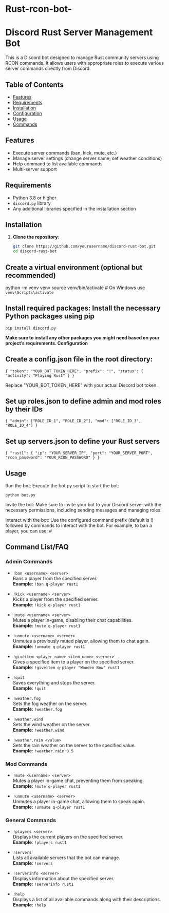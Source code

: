 # Rust-rcon-bot-

# Discord Rust Server Management Bot

This is a Discord bot designed to manage Rust community servers using RCON commands. It allows users with appropriate roles to execute various server commands directly from Discord.

## Table of Contents

- [Features](#features)
- [Requirements](#requirements)
- [Installation](#installation)
- [Configuration](#configuration)
- [Usage](#usage)
- [Commands](#commands)

## Features

- Execute server commands (ban, kick, mute, etc.)
- Manage server settings (change server name, set weather conditions)
- Help command to list available commands
- Multi-server support

## Requirements

- Python 3.8 or higher
- `discord.py` library
- Any additional libraries specified in the installation section

## Installation

1. **Clone the repository**:
   ```bash
   git clone https://github.com/yourusername/discord-rust-bot.git
   cd discord-rust-bot
   
## Create a virtual environment (optional but recommended)


python -m venv venv
source venv/bin/activate  # On Windows use `venv\Scripts\activate`

## Install required packages: Install the necessary Python packages using pip


`pip install discord.py`

**Make sure to install any other packages you might need based on your project’s requirements.
Configuration**

## Create a config.json file in the root directory:
`
{
    "token": "YOUR_BOT_TOKEN_HERE",
    "prefix": "!",
    "status": {
        "activity": "Playing Rust"
    }
}
` 

Replace "YOUR_BOT_TOKEN_HERE" with your actual Discord bot token.

## Set up roles.json to define admin and mod roles by their IDs 


`
{
    "admin": ["ROLE_ID_1", "ROLE_ID_2"],
    "mod": ["ROLE_ID_3", "ROLE_ID_4"]
}
`

## Set up servers.json to define your Rust servers


`
{
    "rust1": {
        "ip": "YOUR_SERVER_IP",
        "port": "YOUR_SERVER_PORT",
        "rcon_password": "YOUR_RCON_PASSWORD"
    }
}
`

## Usage

Run the bot: Execute the bot.py script to start the bot:


`python bot.py`

Invite the bot: Make sure to invite your bot to your Discord server with the necessary permissions, including sending messages and managing roles.

Interact with the bot: Use the configured command prefix (default is !) followed by commands to interact with the bot. For example, to ban a player, you can use: #


## Command List/FAQ

### Admin Commands
- `!ban <username> <server>`  
  Bans a player from the specified server.  
  **Example**: `!ban q-player rust1`

- `!kick <username> <server>`  
  Kicks a player from the specified server.  
  **Example**: `!kick q-player rust1`

- `!mute <username> <server>`  
  Mutes a player in-game, disabling their chat capabilities.  
  **Example**: `!mute q-player rust1`

- `!unmute <username> <server>`  
  Unmutes a previously muted player, allowing them to chat again.  
  **Example**: `!unmute q-player rust1`

- `!giveitem <player_name> <item_name> <server>`  
  Gives a specified item to a player on the specified server.  
  **Example**: `!giveitem q-player "Wooden Bow" rust1`

- `!quit`  
  Saves everything and stops the server.  
  **Example**: `!quit`

- `!weather.fog`  
  Sets the fog weather on the server.  
  **Example**: `!weather.fog`

- `!weather.wind`  
  Sets the wind weather on the server.  
  **Example**: `!weather.wind`

- `!weather.rain <value>`  
  Sets the rain weather on the server to the specified value.  
  **Example**: `!weather.rain 0.5`

### Mod Commands
- `!mute <username> <server>`  
  Mutes a player in-game chat, preventing them from speaking.  
  **Example**: `!mute q-player rust1`

- `!unmute <username> <server>`  
  Unmutes a player in-game chat, allowing them to speak again.  
  **Example**: `!unmute q-player rust1`

### General Commands
- `!players <server>`  
  Displays the current players on the specified server.  
  **Example**: `!players rust1`

- `!servers`  
  Lists all available servers that the bot can manage.  
  **Example**: `!servers`

- `!serverinfo <server>`  
  Displays information about the specified server.  
  **Example**: `!serverinfo rust1`

- `!help`  
  Displays a list of all available commands along with their descriptions.  
  **Example**: `!help`


